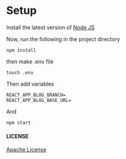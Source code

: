 # Setup

Install the latest version of [Node JS](https://nodejs.org/en/)


Now, run the following in the project directory

```
npm install
```
then make .env file 
```
touch .env
```
Then add variables
```
REACT_APP_BLOG_BRANCH=
REACT_APP_BLOG_BASE_URL=
```

And 
```
npm start
```

#### LICENSE
[Apache License](./LICENSE)